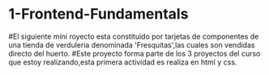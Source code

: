 # 1-Frontend-Fundamentals
#El siguiente mini royecto esta constituido por tarjetas de componentes de una tienda de verduleria denominada 'Fresquitas',las cuales son vendidas directo del huerto.
#Este proyecto forma parte de los 3 proyectos del curso que estoy realizando,esta primera actividad es realiza en html y css.
